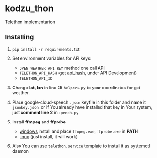 # kodzu_thon

Telethon implementarion

## Installing

1. `pip install -r requirements.txt`

2. Set environment variables for API keys:
    * `OPEN_WEATHER_API_KEY` [method one call](https://openweathermap.org/api/one-call-api) API
    * `TELETHON_API_HASH` (get [api_hash](https://my.telegram.org/auth?to=apps), under API Development)
    * `TELETHON_API_ID`

3. Change **lat, lon** in line 35 `helpers.py` to your coordinates for get weather.

4. Place google-cloud-speech `.json` keyfile in this folder and name it `jsonkey.json`, or if You already have installed that key in Your system, just **comment line 2** in `speech.py`

5. Install **ffmpeg** and **ffprobe**
    * [windows](https://ffmpeg.zeranoe.com/builds/) install and place `ffmpeg.exe`, `ffprobe.exe` in **PATH**
    * [linux](https://www.tecmint.com/install-ffmpeg-in-linux/) (just install, it will work)
    
6. Also You can use `telethon.service` template to install it as systemctl daemon